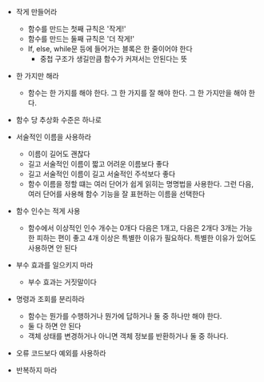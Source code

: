 - 작게 만들어라
  - 함수를 만드는 첫째 규칙은 '작게!'
  - 함수를 만드는 둘째 규칙은 '더 작게!'
  - If, else, while문 등에 들어가는 블록은 한 줄이어야 한다
    - 중첩 구조가 생길만큼 함수가 커져서는 안된다는 뜻
- 한 가지만 해라
  - 함수는 한 가지를 해야 한다. 그 한 가지를 잘 해야 한다. 그 한 가지만을 해야 한다.
- 함수 당 추상화 수준은 하나로

- 서술적인 이름을 사용하라
  - 이름이 길어도 괜찮다
  - 길고 서술적인 이름이 짧고 어려운 이름보다 좋다
  - 길고 서술적인 이름이 길고 서술적인 주석보다 좋다
  - 함수 이름을 정할 떄는 여러 단어가 쉽게 읽히는 명명법을 사용한다. 그런 다음, 여러 단어를 사용해 함수 기능을 잘 표현하는 이름을 선택한다
- 함수 인수는 적게 사용
  - 함수에서 이상적인 인수 개수는 0개다
    다음은 1개고, 다음은 2개다
    3개는 가능한 피하는 편이 좋고
    4개 이상은 특별한 이유가 필요하다. 특별한 이유가 있어도 사용하면 안 된다
- 부수 효과를 일으키지 마라
  - 부수 효과는 거짓말이다
- 명령과 조회를 분리하라
  - 함수는 뭔가를 수행하거나 뭔가에 답하거나 둘 중 하나만 해야 한다.
  - 둘 다 하면 안 된다
  - 객체 상태를 변경하거나 아니면 객체 정보를 반환하거나 둘 중 하나다.
- 오류 코드보다 예외를 사용하라
- 반복하지 마라